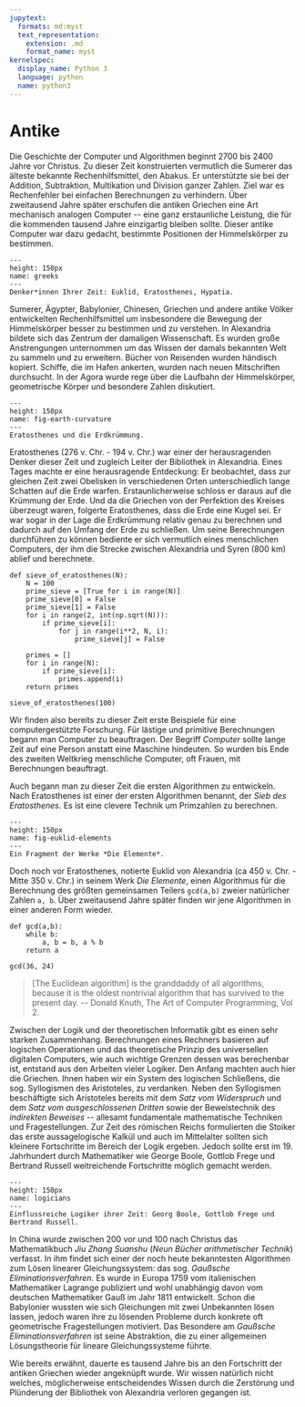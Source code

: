 ```yaml
---
jupytext:
  formats: md:myst
  text_representation:
    extension: .md
    format_name: myst
kernelspec:
  display_name: Python 3
  language: python
  name: python3
---
```


# Antike

Die Geschichte der Computer und Algorithmen beginnt 2700 bis 2400 Jahre vor Christus.
Zu dieser Zeit konstruierten vermutlich die Sumerer das älteste bekannte Rechenhilfsmittel, den Abakus.
Er unterstützte sie bei der Addition, Subtraktion, Multikation und Division ganzer Zahlen.
Ziel war es Rechenfehler bei einfachen Berechnungen zu verhindern.
Über zweitausend Jahre später erschufen die antiken Griechen eine Art mechanisch analogen Computer -- eine ganz erstaunliche Leistung, die für die kommenden tausend Jahre einzigartig bleiben sollte.
Dieser antike Computer war dazu gedacht, bestimmte Positionen der Himmelskörper zu bestimmen.

```{figure} ../../figs/greeks.png
---
height: 150px
name: greeks
---
Denker*innen Ihrer Zeit: Euklid, Eratosthenes, Hypatia.
```

Sumerer, Ägypter, Babylonier, Chinesen, Griechen und andere antike Völker entwickelten Rechenhilfsmittel um insbesondere die Bewegung der Himmelskörper besser zu bestimmen und zu verstehen.
In Alexandria bildete sich das Zentrum der damaligen Wissenschaft.
Es wurden große Anstrengungen unternommen um das Wissen der damals bekannten Welt zu sammeln und zu erweitern.
Bücher von Reisenden wurden händisch kopiert.
Schiffe, die im Hafen ankerten, wurden nach neuen Mitschriften durchsucht.
In der Agora wurde rege über die Laufbahn der Himmelskörper, geometrische Körper und besondere Zahlen diskutiert.

```{figure} ../../figs/earth-curvature.png
---
height: 150px
name: fig-earth-curvature
---
Eratosthenes und die Erdkrümmung.
```

Eratosthenes (276 v. Chr. - 194 v. Chr.) war einer der herausragenden Denker dieser Zeit und zugleich Leiter der Bibliothek in Alexandria.
Eines Tages machte er eine herausragende Entdeckung:
Er beobachtet, dass zur gleichen Zeit zwei Obelisken in verschiedenen Orten unterschiedlich lange Schatten auf die Erde warfen.
Erstaunlicherweise schloss er daraus auf die Krümmung der Erde.
Und da die Griechen von der Perfektion des Kreises überzeugt waren, folgerte Eratosthenes, dass die Erde eine Kugel sei.
Er war sogar in der Lage die Erdkrümmung relativ genau zu berechnen und dadurch auf den Umfang der Erde zu schließen.
Um seine Berechnungen durchführen zu können bediente er sich vermutlich eines menschlichen Computers, der ihm die Strecke zwischen Alexandria und Syren (800 km) ablief und berechnete.

```{code-cell} python3
def sieve_of_eratosthenes(N):
    N = 100
    prime_sieve = [True for i in range(N)]
    prime_sieve[0] = False
    prime_sieve[1] = False
    for i in range(2, int(np.sqrt(N))):
        if prime_sieve[i]:
            for j in range(i**2, N, i):
                prime_sieve[j] = False
    
    primes = []
    for i in range(N):
        if prime_sieve[i]:
            primes.append(i)
    return primes
        
sieve_of_eratosthenes(100)
```

Wir finden also bereits zu dieser Zeit erste Beispiele für eine computergestützte Forschung.
Für lästige und primitive Berechnungen begann man Computer zu beauftragen.
Der Begriff *Computer* sollte lange Zeit auf eine Person anstatt eine Maschine hindeuten.
So wurden bis Ende des zweiten Weltkrieg menschliche Computer, oft Frauen, mit Berechnungen beauftragt.

Auch begann man zu dieser Zeit die ersten Algorithmen zu entwickeln.
Nach Eratosthenes ist einer der ersten Algorithmen benannt, der *Sieb des Eratosthenes*.
Es ist eine clevere Technik um Primzahlen zu berechnen.

```{figure} ../../figs/the-elements.jpg
---
height: 150px
name: fig-euklid-elements
---
Ein Fragment der Werke *Die Elemente*.
```

Doch noch vor Eratosthenes, notierte Euklid von Alexandria (ca 450 v. Chr. - Mitte 350 v. Chr.) in seinem Werk *Die Elemente*, einen Algorithmus für die Berechnung des größten gemeinsamen Teilers ``gcd(a,b)`` zweier natürlicher Zahlen ``a, b``.
Über zweitausend Jahre später finden wir jene Algorithmen in einer anderen Form wieder.

```{code-cell} python3
def gcd(a,b):
    while b:
        a, b = b, a % b
    return a

gcd(36, 24)
```

>[The Euclidean algorithm] is the granddaddy of all algorithms, because it is the oldest nontrivial algorithm that has survived to the present day. -- Donald Knuth, The Art of Computer Programming, Vol 2.

Zwischen der Logik und der theoretischen Informatik gibt es einen sehr starken Zusammenhang.
Berechnungen eines Rechners basieren auf logischen Operationen und das theoretische Prinzip des universellen digitalen Computers, wie auch wichtige Grenzen dessen was berechenbar ist, entstand aus den Arbeiten vieler Logiker.
Den Anfang machten auch hier die Griechen.
Ihnen haben wir ein System des logischen Schließens, die sog. Syllogismen des Aristoteles, zu verdanken.
Neben den Syllogismen beschäftigte sich Aristoteles bereits mit dem *Satz vom Widerspruch* und dem *Satz vom ausgeschlossenen Dritten* sowie der Beweistechnik des *indirekten Beweises* -- allesamt fundamentale mathematische Techniken und Fragestellungen.
Zur Zeit des römischen Reichs formulierten die Stoiker das erste aussagelogische Kalkül und auch im Mittelalter sollten sich kleinere Fortschritte im Bereich der Logik ergeben.
Jedoch sollte erst im 19. Jahrhundert durch Mathematiker wie George Boole, Gottlob Frege und Bertrand Russell weitreichende Fortschritte möglich gemacht werden.

```{figure} ../../figs/logicians.png
---
height: 150px
name: logicians
---
Einflussreiche Logiker ihrer Zeit: Georg Boole, Gottlob Frege und Bertrand Russell.
```

In China wurde zwischen 200 vor und 100 nach Christus das Mathematikbuch *Jiu Zhang Suanshu* (*Neun Bücher arithmetischer Technik*) verfasst.
In ihm findet sich einer der noch heute bekanntesten Algorithmen zum Lösen linearer Gleichungssystem: das sog. *Gaußsche Eliminationsverfahren*.
Es wurde in Europa 1759 vom italienischen Mathematiker Lagrange publiziert und wohl unabhängig davon vom deutschen Mathematiker Gauß im Jahr 1811 entwickelt.
Schon die Babylonier wussten wie sich Gleichungen mit zwei Unbekannten lösen lassen, jedoch waren ihre zu lösenden Probleme durch konkrete oft geometrische Fragestellungen motiviert.
Das Besondere am *Gaußsche Eliminationsverfahren* ist seine Abstraktion, die zu einer allgemeinen Lösungstheorie für lineare Gleichungssysteme führte.

Wie bereits erwähnt, dauerte es tausend Jahre bis an den Fortschritt der antiken Griechen wieder angeknüpft wurde.
Wir wissen natürlich nicht welches, möglicherweise entscheidendes Wissen durch die Zerstörung und Plünderung der Bibliothek von Alexandria verloren gegangen ist.